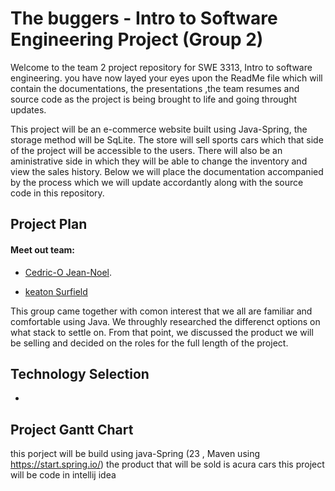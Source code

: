 # **The buggers - Intro to Software Engineering Project (Group 2)**

Welcome to the team 2 project repository for SWE 3313, Intro to software engineering. you have now layed your eyes upon the ReadMe file which will contain the documentations, the presentations ,the team resumes and source code as the project is being brought to life and going throught updates. 

This project will be an e-commerce website built using Java-Spring, the storage method will be SqLite.
The store will sell sports cars which that side of the project will be accessible to the users. 
There will also be an aministrative side in which they will be able to change the inventory and view the sales history.
Below we will place the documentation accompanied by the process which we will update accordantly along with the source code in this repository.


## **Project Plan**
#### Meet out team: 
 - [Cedric-O Jean-Noel](https://github.com/cjeannoel2005/swe1-project/blob/main/Cedric'sResume.md).


 - [keaton Surfield](https://github.com/cjeannoel2005/swe1-project/blob/main/Ronald%20Surfield%20Resume.pdf)

   
This group came together with comon interest that we all are familiar and comfortable using Java.
We throughly researched the differenct options on what stack to settle on. 
From that point, we discussed the product we will be selling and decided on the roles for the full length of the
project.


## **Technology Selection**
- 

## **Project Gantt Chart**


this porject will be build using java-Spring (23 , Maven using https://start.spring.io/) 
the product that will be sold is acura cars 
this project will be code in intellij idea 
